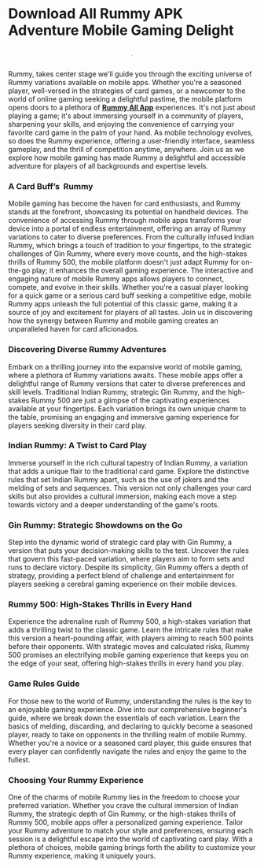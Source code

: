 <h1 style="text-align: left;">
  Download All Rummy APK Adventure Mobile Gaming Delight
</h1>

<p align="center">
<div class="separator" style="clear: both;">
  <a
    href="https://allrummyapp.online/"
    style="border-bottom: none; display: block; padding: 1em 0px; text-align: center;"
    target="_blank"
    ><img style="border: 1px solid rgb(199, 199, 199); max-width: 900px;"
      alt=""
      border="0"
      data-original-height="897"
      data-original-width="1172"
      src="https://blogger.googleusercontent.com/img/b/R29vZ2xl/AVvXsEgo0K0HZZMr_eIZ6oDEW0Afgp1Vc29BXEh7ntD7rneoJ56Ekqc9XoZWMLgtIOEmgWrIIzuOi56x8tjQZpHHMfhTh4bedmpljCuM04s99AFaIHyDLfBARWVNaWvVImAoJjMM1MImOzlL2p-OlOLijHctdFpvRNjuR8oTi5Sv2smqrN0Pyd40wQFisvjXzcS7/s1600/allrummyapps.jpg"
  /></a>
</div>
</p>
<p>
  Rummy, takes center stage we'll guide you through the exciting universe of
  Rummy variations available on mobile apps. Whether you're a seasoned player,
  well-versed in the strategies of card games, or a newcomer to the world of
  online gaming seeking a delightful pastime, the mobile platform opens doors to
  a plethora of
  <a href="https://allrummyapp.online/" target="_blank"><b>Rummy All App</b></a>
  experiences. It's not just about playing a game; it's about immersing yourself
  in a community of players, sharpening your skills, and enjoying the
  convenience of carrying your favorite card game in the palm of your hand. As
  mobile technology evolves, so does the Rummy experience, offering a
  user-friendly interface, seamless gameplay, and the thrill of competition
  anytime, anywhere. Join us as we explore how mobile gaming has made Rummy a
  delightful and accessible adventure for players of all backgrounds and
  expertise levels.
</p>
<h3 style="text-align: left;">A Card Buff’s&nbsp; Rummy</h3>
<p>
  Mobile gaming has become the haven for card enthusiasts, and Rummy stands at
  the forefront, showcasing its potential on handheld devices. The convenience
  of accessing Rummy through mobile apps transforms your device into a portal of
  endless entertainment, offering an array of Rummy variations to cater to
  diverse preferences. From the culturally infused Indian Rummy, which brings a
  touch of tradition to your fingertips, to the strategic challenges of Gin
  Rummy, where every move counts, and the high-stakes thrills of Rummy 500, the
  mobile platform doesn't just adapt Rummy for on-the-go play; it enhances the
  overall gaming experience. The interactive and engaging nature of mobile Rummy
  apps allows players to connect, compete, and evolve in their skills. Whether
  you're a casual player looking for a quick game or a serious card buff seeking
  a competitive edge, mobile Rummy apps unleash the full potential of this
  classic game, making it a source of joy and excitement for players of all
  tastes. Join us in discovering how the synergy between Rummy and mobile gaming
  creates an unparalleled haven for card aficionados.
</p>
<h3 style="text-align: left;">Discovering Diverse Rummy Adventures</h3>
<p>
  Embark on a thrilling journey into the expansive world of mobile gaming, where
  a plethora of Rummy variations awaits. These mobile apps offer a delightful
  range of Rummy versions that cater to diverse preferences and skill levels.
  Traditional Indian Rummy, strategic Gin Rummy, and the high-stakes Rummy 500
  are just a glimpse of the captivating experiences available at your
  fingertips. Each variation brings its own unique charm to the table, promising
  an engaging and immersive gaming experience for players seeking diversity in
  their card play.
</p>
<h3 style="text-align: left;">Indian Rummy: A Twist to Card Play</h3>
<p>
  Immerse yourself in the rich cultural tapestry of Indian Rummy, a variation
  that adds a unique flair to the traditional card game. Explore the distinctive
  rules that set Indian Rummy apart, such as the use of jokers and the melding
  of sets and sequences. This version not only challenges your card skills but
  also provides a cultural immersion, making each move a step towards victory
  and a deeper understanding of the game's roots.
</p>
<h3 style="text-align: left;">Gin Rummy: Strategic Showdowns on the Go</h3>
<p>
  Step into the dynamic world of strategic card play with Gin Rummy, a version
  that puts your decision-making skills to the test. Uncover the rules that
  govern this fast-paced variation, where players aim to form sets and runs to
  declare victory. Despite its simplicity, Gin Rummy offers a depth of strategy,
  providing a perfect blend of challenge and entertainment for players seeking a
  cerebral gaming experience on their mobile devices.
</p>
<h3 style="text-align: left;">Rummy 500: High-Stakes Thrills in Every Hand</h3>
<p>
  Experience the adrenaline rush of Rummy 500, a high-stakes variation that adds
  a thrilling twist to the classic game. Learn the intricate rules that make
  this version a heart-pounding affair, with players aiming to reach 500 points
  before their opponents. With strategic moves and calculated risks, Rummy 500
  promises an electrifying mobile gaming experience that keeps you on the edge
  of your seat, offering high-stakes thrills in every hand you play.
</p>
<h3 style="text-align: left;">Game Rules Guide</h3>
<p>
  For those new to the world of Rummy, understanding the rules is the key to an
  enjoyable gaming experience. Dive into our comprehensive beginner's guide,
  where we break down the essentials of each variation. Learn the basics of
  melding, discarding, and declaring to quickly become a seasoned player, ready
  to take on opponents in the thrilling realm of mobile Rummy. Whether you're a
  novice or a seasoned card player, this guide ensures that every player can
  confidently navigate the rules and enjoy the game to the fullest.
</p>
<h3 style="text-align: left;">Choosing Your Rummy Experience</h3>
<p>
  One of the charms of mobile Rummy lies in the freedom to choose your preferred
  variation. Whether you crave the cultural immersion of Indian Rummy, the
  strategic depth of Gin Rummy, or the high-stakes thrills of Rummy 500, mobile
  apps offer a personalized gaming experience. Tailor your Rummy adventure to
  match your style and preferences, ensuring each session is a delightful escape
  into the world of captivating card play. With a plethora of choices, mobile
  gaming brings forth the ability to customize your Rummy experience, making it
  uniquely yours.
</p>
